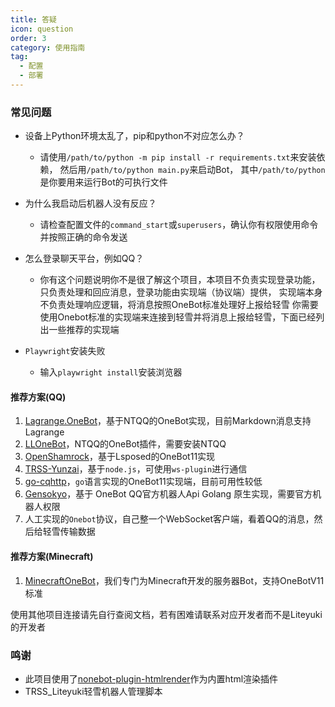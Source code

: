 ```yaml
---
title: 答疑
icon: question
order: 3
category: 使用指南
tag:
  - 配置
  - 部署
---
```


### 常见问题

- 设备上Python环境太乱了，pip和python不对应怎么办？
    - 请使用`/path/to/python -m pip install -r requirements.txt`来安装依赖，
      然后用`/path/to/python main.py`来启动Bot，
      其中`/path/to/python`是你要用来运行Bot的可执行文件
- 为什么我启动后机器人没有反应？
    - 请检查配置文件的`command_start`或`superusers`，确认你有权限使用命令并按照正确的命令发送

- 怎么登录聊天平台，例如QQ？
    - 你有这个问题说明你不是很了解这个项目，本项目不负责实现登录功能，只负责处理和回应消息，登录功能由实现端（协议端）提供，
      实现端本身不负责处理响应逻辑，将消息按照OneBot标准处理好上报给轻雪
      你需要使用Onebot标准的实现端来连接到轻雪并将消息上报给轻雪，下面已经列出一些推荐的实现端
- `Playwright`安装失败
    - 输入`playwright install`安装浏览器

#### 推荐方案(QQ)

1. [Lagrange.OneBot](https://github.com/KonataDev/Lagrange.Core)，基于NTQQ的OneBot实现，目前Markdown消息支持Lagrange
2. [LLOneBot](https://github.com/LLOneBot/LLOneBot)，NTQQ的OneBot插件，需要安装NTQQ
3. [OpenShamrock](https://github.com/whitechi73/OpenShamrock)，基于Lsposed的OneBot11实现
4. [TRSS-Yunzai](https://github.com/TimeRainStarSky/Yunzai)，基于`node.js`，可使用`ws-plugin`进行通信
5. [go-cqhttp](https://github.com/Mrs4s/go-cqhttp)，`go`语言实现的OneBot11实现端，目前可用性较低
6. [Gensokyo](https://github.com/Hoshinonyaruko/Gensokyo)，基于 OneBot QQ官方机器人Api Golang 原生实现，需要官方机器人权限
7. 人工实现的`Onebot`协议，自己整一个WebSocket客户端，看着QQ的消息，然后给轻雪传输数据

#### 推荐方案(Minecraft)

1. [MinecraftOneBot](https://github.com/snowykami/MinecraftOnebot)，我们专门为Minecraft开发的服务器Bot，支持OneBotV11标准

使用其他项目连接请先自行查阅文档，若有困难请联系对应开发者而不是Liteyuki的开发者

### 鸣谢
- 此项目使用了[nonebot-plugin-htmlrender](https://github.com/kexue-z/nonebot-plugin-htmlrender/tree/master)作为内置html渲染插件
- TRSS_Liteyuki轻雪机器人管理脚本